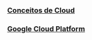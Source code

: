 ### [Conceitos de Cloud](https://docs.google.com/presentation/d/1k5l4LZ2nTqJvUfHJb7qVdB89YcWfXsI-zA5iUyjOlrg/edit?usp=sharing)

### [Google Cloud Platform](https://docs.google.com/presentation/d/18iO7VmugGyXNmTduEM6VcG6nXtiPqpxKqDGcY2d5KcA/edit?usp=sharing)
